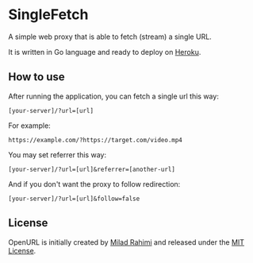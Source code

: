 # SingleFetch
A simple web proxy that is able to fetch (stream) a single URL.

It is written in Go language and ready to deploy on [Heroku](https://heroku.com).

## How to use

After running the application, you can fetch a single url this way:

```
[your-server]/?url=[url]
```

For example:

```
https://example.com/?https://target.com/video.mp4
```

You may set referrer this way:

```
[your-server]/?url=[url]&referrer=[another-url]
```

And if you don't want the proxy to follow redirection:

```
[your-server]/?url=[url]&follow=false
```

## License
OpenURL is initially created by [Milad Rahimi](http://miladrahimi.com)
and released under the [MIT License](http://opensource.org/licenses/mit-license.php).